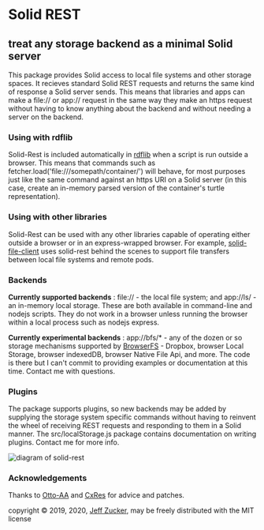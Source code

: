 # Solid REST

## treat any storage backend as a minimal Solid server

<!--
[![NPM](https://nodei.co/npm/solid-rest.png)](https://nodei.co/npm/solid-rest/)
-->

This package provides Solid access to local file systems and other storage spaces. It recieves standard Solid REST requests and returns the same kind of response a Solid server sends.  This means that libraries and apps can make a file:// or app:// request in the same way they make an https request without having to know anything about the backend and without needing a server on the backend.

### Using with rdflib

Solid-Rest is included automatically in [rdflib]() when a script is run outside a browser.  This means that commands such as fetcher.load('file:///somepath/container/') will behave, for most purposes just like the same command against an https URI on a Solid server (in this case, create an in-memory parsed version of the container's turtle representation).  

### Using with other libraries

Solid-Rest can be used with any other libraries capable of operating either outside a browser or in an express-wrapped browser.  For example, [solid-file-client]() uses solid-rest behind the scenes to support file transfers between local file systems and remote pods.


### Backends

**Currently supported backends** : file:// - the local file system; and app://ls/ - an in-memory local storage.  These are both available in command-line and nodejs scripts. They do not work in a browser unless running the browser within a local process such as nodejs express.

**Currently experimental backends** : app://bfs/* - any of the dozen or so storage mechanisms supported by [BrowserFS](https://github.com/jvilk/BrowserFS) - Dropbox, browser Local Storage, browser indexedDB, browser Native File Api, and more.  The code is there but I can't commit to providing examples or documentation at this time. Contact me with questions.

### Plugins

The package supports plugins, so new backends may be added by supplying the storage system specific commands without having to reinvent the wheel of receiving REST requests and responding to them in a Solid manner.  The src/localStorage.js package contains documentation on writing plugins.  Contact me for more info.

<img src="https://github.com/jeff-zucker/solid-rest/blob/master/solid-rest.png" alt="diagram of solid-rest">

### Acknowledgements

Thanks to [Otto-AA](https://github.com/Otto-AA) and [CxRes](https://github.com/CxRes) for advice and patches.

copyright &copy; 2019, 2020, [Jeff Zucker](https://github.com/jeff-zucker), may be freely distributed with the MIT license
